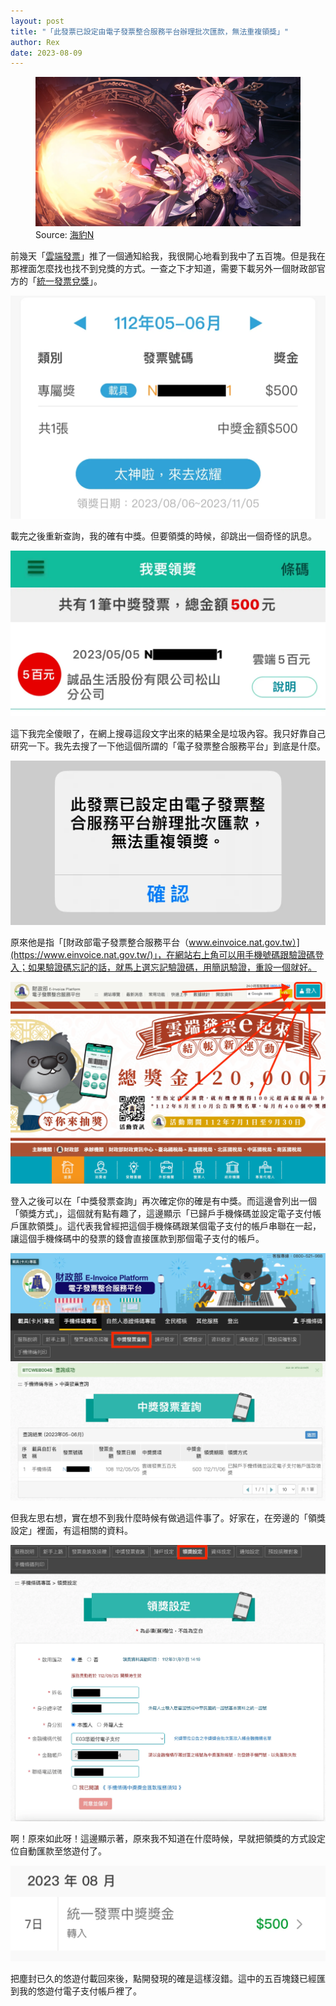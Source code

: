 ```yaml
---
layout: post
title: "「此發票已設定由電子發票整合服務平台辦理批次匯款，無法重複領獎」"
author: Rex
date: 2023-08-09
---
```


<figure>
  <img src="cover.png" alt="cover">
  <figcaption>Source: <a href="https://www.pixiv.net/en/artworks/110184592">海豹N</a></figcaption>
</figure>

前幾天「[雲端發票](https://apps.apple.com/tw/app/%E9%9B%B2%E7%AB%AF%E7%99%BC%E7%A5%A8/id512920023)」推了一個通知給我，我很開心地看到我中了五百塊。但是我在那裡面怎麼找也找不到兌獎的方式。一查之下才知道，需要下載另外一個財政部官方的「[統一發票兌獎](https://apps.apple.com/tw/app/%E7%B5%B1%E4%B8%80%E7%99%BC%E7%A5%A8%E5%85%8C%E7%8D%8E/id1445981329)」。

![1](1.png)

載完之後重新查詢，我的確有中獎。但要領獎的時候，卻跳出一個奇怪的訊息。

![2](2.png)

這下我完全傻眼了，在網上搜尋這段文字出來的結果全是垃圾內容。我只好靠自己研究一下。我先去搜了一下他這個所謂的「電子發票整合服務平台」到底是什麼。

![3](3.png)

原來他是指「[財政部電子發票整合服務平台（www.einvoice.nat.gov.tw）](https://www.einvoice.nat.gov.tw/)」，在網站右上角可以用手機號碼跟驗證碼登入；如果驗證碼忘記的話，就馬上選忘記驗證碼，用簡訊驗證，重設一個就好。

![4](4.png)

登入之後可以在「中獎發票查詢」再次確定你的確是有中獎。而這邊會列出一個「領獎方式」，這個就有點有趣了，這邊顯示「已歸戶手機條碼並設定電子支付帳戶匯款領獎」。這代表我曾經把這個手機條碼跟某個電子支付的帳戶串聯在一起，讓這個手機條碼中的發票的錢會直接匯款到那個電子支付的帳戶。

![5](5.png)

但我左思右想，實在想不到我什麼時候有做過這件事了。好家在，在旁邊的「領獎設定」裡面，有這相關的資料。

![6](6.png)

啊！原來如此呀！這邊顯示著，原來我不知道在什麼時候，早就把領獎的方式設定位自動匯款至悠遊付了。

![7](7.png)

把塵封已久的悠遊付載回來後，點開發現的確是這樣沒錯。這中的五百塊錢已經匯到我的悠遊付電子支付帳戶裡了。
